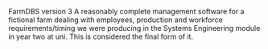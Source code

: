 FarmDBS version 3
A reasonably complete management software for a fictional farm dealing with employees, production and workforce 
requirements/timing we were producing in the Systems Engineering module in year two at uni. This is considered the 
final form of it.
